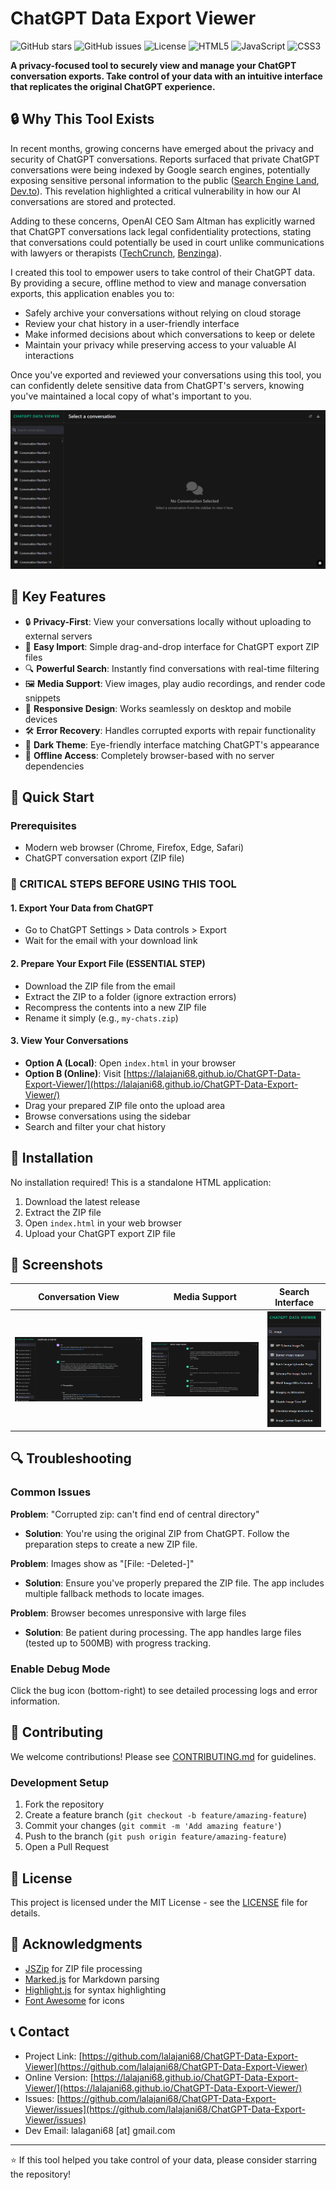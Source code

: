 # ChatGPT Data Export Viewer

![GitHub stars](https://img.shields.io/github/stars/lalajani68/ChatGPT-Data-Export-Viewer)
![GitHub issues](https://img.shields.io/github/issues/lalajani68/ChatGPT-Data-Export-Viewer)
![License](https://img.shields.io/github/license/lalajani68/ChatGPT-Data-Export-Viewer)
![HTML5](https://img.shields.io/badge/HTML5-E34F26?style=flat&logo=html5&logoColor=white)
![JavaScript](https://img.shields.io/badge/JavaScript-F7DF1E?style=flat&logo=javascript&logoColor=black)
![CSS3](https://img.shields.io/badge/CSS3-1572B6?style=flat&logo=css3&logoColor=white)

**A privacy-focused tool to securely view and manage your ChatGPT conversation exports. Take control of your data with an intuitive interface that replicates the original ChatGPT experience.**

## 🔒 Why This Tool Exists

In recent months, growing concerns have emerged about the privacy and security of ChatGPT conversations. Reports surfaced that private ChatGPT conversations were being indexed by Google search engines, potentially exposing sensitive personal information to the public ([Search Engine Land](https://searchengineland.com/chatgpt-kills-google-indexable-chats-459874), [Dev.to](https://dev.to/alifar/exposed-google-is-indexing-private-ai-conversations-heres-what-you-should-know-37m5)). This revelation highlighted a critical vulnerability in how our AI conversations are stored and protected.

Adding to these concerns, OpenAI CEO Sam Altman has explicitly warned that ChatGPT conversations lack legal confidentiality protections, stating that conversations could potentially be used in court unlike communications with lawyers or therapists ([TechCrunch](https://techcrunch.com/2025/07/25/sam-altman-warns-theres-no-legal-confidentiality-when-using-chatgpt-as-a-therapist/), [Benzinga](https://www.benzinga.com/markets/tech/25/07/46744816/sam-altman-warns-chatgpt-conversations-arent-protected-like-talking-with-your-psychologist-or-lawyer-we-could-be-required-to-produce-that-in-court)).

I created this tool to empower users to take control of their ChatGPT data. By providing a secure, offline method to view and manage conversation exports, this application enables you to:
- Safely archive your conversations without relying on cloud storage
- Review your chat history in a user-friendly interface
- Make informed decisions about which conversations to keep or delete
- Maintain your privacy while preserving access to your valuable AI interactions

Once you've exported and reviewed your conversations using this tool, you can confidently delete sensitive data from ChatGPT's servers, knowing you've maintained a local copy of what's important to you.

![Preview](screenshots/app-preview.png)

## 🌟 Key Features

- 🔒 **Privacy-First**: View your conversations locally without uploading to external servers
- 📁 **Easy Import**: Simple drag-and-drop interface for ChatGPT export ZIP files
- 🔍 **Powerful Search**: Instantly find conversations with real-time filtering
- 🖼️ **Media Support**: View images, play audio recordings, and render code snippets
- 📱 **Responsive Design**: Works seamlessly on desktop and mobile devices
- 🛠️ **Error Recovery**: Handles corrupted exports with repair functionality
- 🌙 **Dark Theme**: Eye-friendly interface matching ChatGPT's appearance
- 💾 **Offline Access**: Completely browser-based with no server dependencies

## 🚀 Quick Start

### Prerequisites
- Modern web browser (Chrome, Firefox, Edge, Safari)
- ChatGPT conversation export (ZIP file)

### 🔴 CRITICAL STEPS BEFORE USING THIS TOOL

#### 1. Export Your Data from ChatGPT
- Go to ChatGPT Settings > Data controls > Export
- Wait for the email with your download link

#### 2. Prepare Your Export File (ESSENTIAL STEP)
- Download the ZIP file from the email
- Extract the ZIP to a folder (ignore extraction errors)
- Recompress the contents into a new ZIP file
- Rename it simply (e.g., `my-chats.zip`)

#### 3. View Your Conversations
- **Option A (Local)**: Open `index.html` in your browser
- **Option B (Online)**: Visit [https://lalajani68.github.io/ChatGPT-Data-Export-Viewer/](https://lalajani68.github.io/ChatGPT-Data-Export-Viewer/)
- Drag your prepared ZIP file onto the upload area
- Browse conversations using the sidebar
- Search and filter your chat history

## 🔧 Installation

No installation required! This is a standalone HTML application:

1. Download the latest release
2. Extract the ZIP file
3. Open `index.html` in your web browser
4. Upload your ChatGPT export ZIP file

## 📸 Screenshots

| Conversation View | Media Support | Search Interface |
|-------------------|----------------|------------------|
| [![Conversation View](screenshots/conversation-view.png)](screenshots/conversation-view.png) | [![Media Support](screenshots/media-location-reference-support.png)](screenshots/media-location-reference-support.png) | [![Search Interface](screenshots/search-interface.png)](screenshots/search-interface.png) |

## 🔍 Troubleshooting

### Common Issues

**Problem**: "Corrupted zip: can't find end of central directory"
- **Solution**: You're using the original ZIP from ChatGPT. Follow the preparation steps to create a new ZIP file.

**Problem**: Images show as "[File: -Deleted-]"
- **Solution**: Ensure you've properly prepared the ZIP file. The app includes multiple fallback methods to locate images.

**Problem**: Browser becomes unresponsive with large files
- **Solution**: Be patient during processing. The app handles large files (tested up to 500MB) with progress tracking.

### Enable Debug Mode
Click the bug icon (bottom-right) to see detailed processing logs and error information.

## 🤝 Contributing

We welcome contributions! Please see [CONTRIBUTING.md](CONTRIBUTING.md) for guidelines.

### Development Setup
1. Fork the repository
2. Create a feature branch (`git checkout -b feature/amazing-feature`)
3. Commit your changes (`git commit -m 'Add amazing feature'`)
4. Push to the branch (`git push origin feature/amazing-feature`)
5. Open a Pull Request

## 📄 License

This project is licensed under the MIT License - see the [LICENSE](LICENSE) file for details.

## 🙏 Acknowledgments

- [JSZip](https://stuk.github.io/jszip/) for ZIP file processing
- [Marked.js](https://marked.js.org/) for Markdown parsing
- [Highlight.js](https://highlightjs.org/) for syntax highlighting
- [Font Awesome](https://fontawesome.com/) for icons

## 📞 Contact

- Project Link: [https://github.com/lalajani68/ChatGPT-Data-Export-Viewer](https://github.com/lalajani68/ChatGPT-Data-Export-Viewer)
- Online Version: [https://lalajani68.github.io/ChatGPT-Data-Export-Viewer/](https://lalajani68.github.io/ChatGPT-Data-Export-Viewer/)
- Issues: [https://github.com/lalajani68/ChatGPT-Data-Export-Viewer/issues](https://github.com/lalajani68/ChatGPT-Data-Export-Viewer/issues)
- Dev Email: lalagani68 [at] gmail.com

---

⭐ If this tool helped you take control of your data, please consider starring the repository!